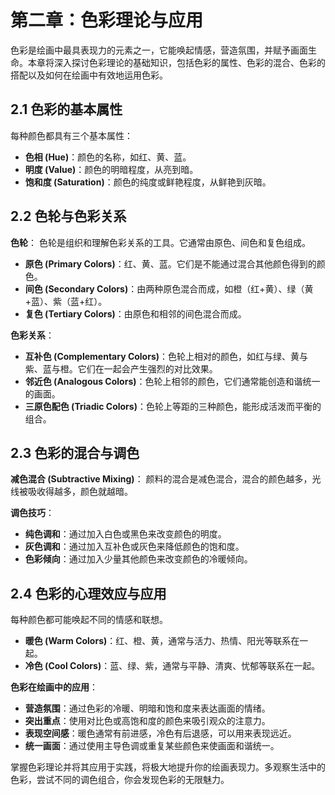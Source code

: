 # 第二章：色彩理论与应用

色彩是绘画中最具表现力的元素之一，它能唤起情感，营造氛围，并赋予画面生命。本章将深入探讨色彩理论的基础知识，包括色彩的属性、色彩的混合、色彩的搭配以及如何在绘画中有效地运用色彩。

## 2.1 色彩的基本属性

每种颜色都具有三个基本属性：

*   **色相 (Hue)**：颜色的名称，如红、黄、蓝。
*   **明度 (Value)**：颜色的明暗程度，从亮到暗。
*   **饱和度 (Saturation)**：颜色的纯度或鲜艳程度，从鲜艳到灰暗。

## 2.2 色轮与色彩关系

**色轮**：
色轮是组织和理解色彩关系的工具。它通常由原色、间色和复色组成。

*   **原色 (Primary Colors)**：红、黄、蓝。它们是不能通过混合其他颜色得到的颜色。
*   **间色 (Secondary Colors)**：由两种原色混合而成，如橙（红+黄）、绿（黄+蓝）、紫（蓝+红）。
*   **复色 (Tertiary Colors)**：由原色和相邻的间色混合而成。

**色彩关系**：
*   **互补色 (Complementary Colors)**：色轮上相对的颜色，如红与绿、黄与紫、蓝与橙。它们在一起会产生强烈的对比效果。
*   **邻近色 (Analogous Colors)**：色轮上相邻的颜色，它们通常能创造和谐统一的画面。
*   **三原色配色 (Triadic Colors)**：色轮上等距的三种颜色，能形成活泼而平衡的组合。

## 2.3 色彩的混合与调色

**减色混合 (Subtractive Mixing)**：
颜料的混合是减色混合，混合的颜色越多，光线被吸收得越多，颜色就越暗。

**调色技巧**：
*   **纯色调和**：通过加入白色或黑色来改变颜色的明度。
*   **灰色调和**：通过加入互补色或灰色来降低颜色的饱和度。
*   **色彩倾向**：通过加入少量其他颜色来改变颜色的冷暖倾向。

## 2.4 色彩的心理效应与应用

每种颜色都可能唤起不同的情感和联想。

*   **暖色 (Warm Colors)**：红、橙、黄，通常与活力、热情、阳光等联系在一起。
*   **冷色 (Cool Colors)**：蓝、绿、紫，通常与平静、清爽、忧郁等联系在一起。

**色彩在绘画中的应用**：
*   **营造氛围**：通过色彩的冷暖、明暗和饱和度来表达画面的情绪。
*   **突出重点**：使用对比色或高饱和度的颜色来吸引观众的注意力。
*   **表现空间感**：暖色通常有前进感，冷色有后退感，可以用来表现远近。
*   **统一画面**：通过使用主导色调或重复某些颜色来使画面和谐统一。

掌握色彩理论并将其应用于实践，将极大地提升你的绘画表现力。多观察生活中的色彩，尝试不同的调色组合，你会发现色彩的无限魅力。
